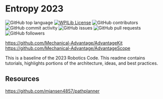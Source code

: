 # Entropy 2023
![GitHub top language](https://img.shields.io/github/languages/top/Team138Entropy/Entropy2022)
[![WPILib License](https://img.shields.io/badge/license-WPI_Lib-blue)](https://github.com/Team138Entropy/Entropy2022/blob/main/WPILib-License.md)
![GitHub contributors](https://img.shields.io/github/contributors/Team138Entropy/Entropy2022)
![GitHub commit activity](https://img.shields.io/github/commit-activity/m/Team138Entropy/Entropy2022)
![GitHub issues](https://img.shields.io/github/issues/Team138Entropy/Entropy2022)
![GitHub pull requests](https://img.shields.io/github/issues-pr/Team138Entropy/Entropy2022)
![GitHub followers](https://img.shields.io/github/followers/Team138Entropy?style=social)

https://github.com/Mechanical-Advantage/AdvantageKit
https://github.com/Mechanical-Advantage/AdvantageScope

This is a baseline of the 2023 Robotics Code. This readme contains tutorials, highlights portions of the architecture, ideas, and best practices.


## Resources

https://github.com/mjansen4857/pathplanner